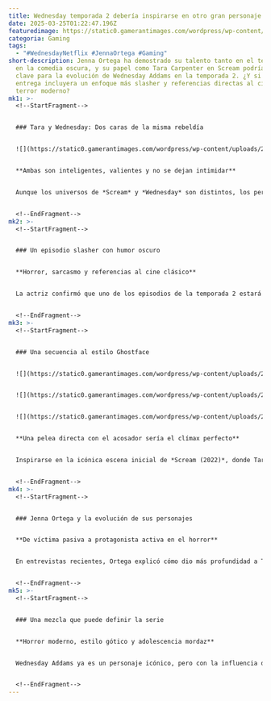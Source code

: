 ```yaml
---
title: Wednesday temporada 2 debería inspirarse en otro gran personaje de Jenna Ortega
date: 2025-03-25T01:22:47.196Z
featuredimage: https://static0.gamerantimages.com/wordpress/wp-content/uploads/2025/03/wednesday-jenna-ortega.jpg?q=70&fit=crop&w=1140&h=&dpr=1
categoria: Gaming
tags:
  - "#WednesdayNetflix #JennaOrtega #Gaming"
short-description: Jenna Ortega ha demostrado su talento tanto en el terror como
  en la comedia oscura, y su papel como Tara Carpenter en Scream podría ser
  clave para la evolución de Wednesday Addams en la temporada 2. ¿Y si la nueva
  entrega incluyera un enfoque más slasher y referencias directas al cine de
  terror moderno?
mk1: >-
  <!--StartFragment-->


  ### Tara y Wednesday: Dos caras de la misma rebeldía


  ![](https://static0.gamerantimages.com/wordpress/wp-content/uploads/2024/02/scream-2022-tara.jpg)


  **Ambas son inteligentes, valientes y no se dejan intimidar**


  Aunque los universos de *Scream* y *Wednesday* son distintos, los personajes de Tara y Wednesday comparten una fortaleza emocional similar. Tara lucha activamente contra Ghostface sin esperar ser salvada, y Wednesday, con su agudeza e instinto detectivesco, podría beneficiarse de esa misma actitud combativa. Ortega podría canalizar esa energía en una versión más desafiante de Wednesday, especialmente ahora que enfrenta a un misterioso acosador.


  <!--EndFragment-->
mk2: >-
  <!--StartFragment-->


  ### Un episodio slasher con humor oscuro


  **Horror, sarcasmo y referencias al cine clásico**


  La actriz confirmó que uno de los episodios de la temporada 2 estará basado en los slashers. Imaginar a Wednesday haciendo referencias a películas como *Halloween* o *Sé lo que hicieron el verano pasado* mientras mantiene su tono sarcástico sería un deleite para los fans del género. Incluso podría fingir desinterés por las películas de terror, mientras en secreto disfruta de ellas con Enid. Un toque ligero que contrastaría con el tono sombrío general de la serie.


  <!--EndFragment-->
mk3: >-
  <!--StartFragment-->


  ### Una secuencia al estilo Ghostface


  ![](https://static0.gamerantimages.com/wordpress/wp-content/uploads/2024/02/scream-2022-tara-carpenter.jpg?q=49&fit=crop&w=750&h=422&dpr=2)


  ![](https://static0.gamerantimages.com/wordpress/wp-content/uploads/2024/04/scream-6-sam-tara.jpg?q=49&fit=crop&w=750&h=422&dpr=2)


  ![](https://static0.gamerantimages.com/wordpress/wp-content/uploads/2024/02/scream-6-tara.jpg?q=49&fit=crop&w=750&h=422&dpr=2)


  **Una pelea directa con el acosador sería el clímax perfecto**


  Inspirarse en la icónica escena inicial de *Scream (2022)*, donde Tara enfrenta a Ghostface, podría abrir la puerta a una pelea impactante en *Wednesday*. Si su acosador resulta ser alguien conocido, como ocurre con Ghostface en *Scream*, el impacto emocional sería mucho mayor. Al igual que Tara, Wednesday no necesita que la salven: está más que lista para contraatacar.


  <!--EndFragment-->
mk4: >-
  <!--StartFragment-->


  ### Jenna Ortega y la evolución de sus personajes


  **De víctima pasiva a protagonista activa en el horror**


  En entrevistas recientes, Ortega explicó cómo dio más profundidad a Tara en *Scream 6*, pasando de gritar y llorar en la primera película a construir una personalidad compleja en la secuela. Este desarrollo podría reflejarse también en Wednesday: una versión más segura, con más agencia, y con momentos que muestren vulnerabilidad emocional sin perder su esencia.


  <!--EndFragment-->
mk5: >-
  <!--StartFragment-->


  ### Una mezcla que puede definir la serie


  **Horror moderno, estilo gótico y adolescencia mordaz**


  Wednesday Addams ya es un personaje icónico, pero con la influencia de Tara Carpenter, la temporada 2 podría convertirse en una fusión perfecta de terror juvenil y humor negro. Apostar por una Wednesday que cita películas de culto, se enfrenta a su acosador en una escena tensa y mantiene su peculiar sarcasmo sería el siguiente paso lógico para una serie que ya ha conquistado al público.


  <!--EndFragment-->
---
```

